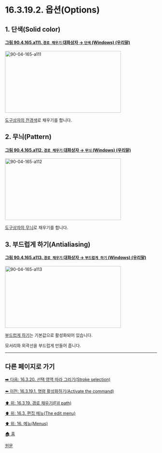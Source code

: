 # 16.3.19.2. 옵션(Options)

<a id="16-03-19-02-s1"></a>

## 1. 단색(Solid color)

<a id="90-04-165-a111"></a>

#### [그림 90.4.165.a111. `경로 채우기` 대화상자 → `단색` (Windows) (우리말)](./90-04-0165-fill_path.md#90-04-165-a111)
<img width="384" height="204" alt="90-04-165-a111" src="https://github.com/user-attachments/assets/056c1d2a-a587-4175-b0e5-35b33df72885" />

[도구상자의 전경색](./19-glossaryx-foreground_color.md)로 채우기를 합니다.

<a id="16-03-19-02-s2"></a>

## 2. 무늬(Pattern)

<a id="90-04-165-a112"></a>

#### [그림 90.4.165.a112. `경로 채우기` 대화상자 → `무늬` (Windows) (우리말)](./90-04-0165-fill_path.md#90-04-165-a112)
<img width="384" height="204" alt="90-04-165-a112" src="https://github.com/user-attachments/assets/ea5f546b-292f-47f6-b285-ae2b0bbeb891" />

[도구상자의 무늬](./19-glossaryx-pattern.md)로 채우기를 합니다.

<a id="16-03-19-02-s3"></a>

## 3. 부드럽게 하기(Antialiasing)

<a id="90-04-165-a113"></a>

#### [그림 90.4.165.a113. `경로 채우기` 대화상자 → `부드럽게 하기` (Windows) (우리말)](./90-04-0165-fill_path.md#90-04-165-a113)
<img width="384" height="204" alt="90-04-165-a113" src="https://github.com/user-attachments/assets/ae453c19-8b82-47aa-a921-708c896c1f21" />

[부드럽게 하기](./19-glossaryx-antialiasing.md)는 기본값으로 활성화되어 있습니다.

모서리와 외곽선을 부드럽게 만들어 줍니다.

***

## 다른 페이지로 가기

[➡️ 다음: 16.3.20. 선택 영역 따라 그리기(Stroke selection)](./16-03-20-00-stroke-selection.md)

[⬅️ 이전: 16.3.19.1. 명령 활성화하기(Activate the command)](./16-03-19-01-activate_the_command.md)

[⬆️ 위: 16.3.19. 경로 채우기(Fill path)](./16-03-19-00-fill_path.md)

[⬆️ 위: 16.3. 편집 메뉴(The edit menu)](./16-03-00-the-edit-menu.md)

[⬆️ 위: 16. 메뉴(Menus)](./16-00-menus.md)

[🏠 홈](./00-home.md)

[원문](https://docs.gimp.org/2.10/ko/gimp-path-fill.html#idm24101)